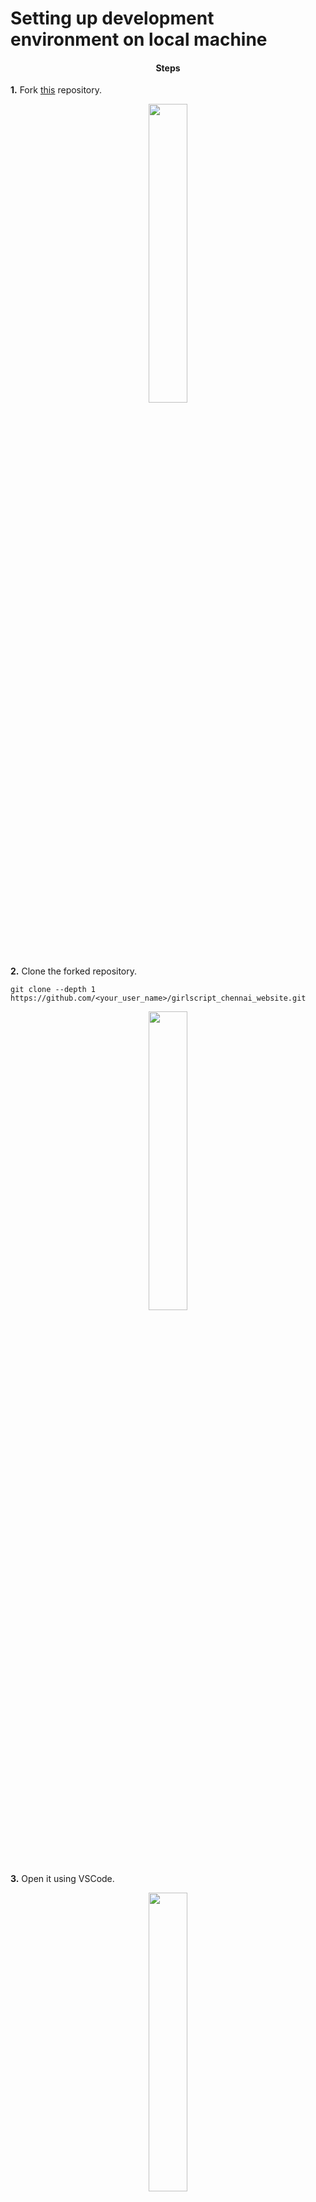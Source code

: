 <h1>Setting up development environment on local machine</h1>
<h4 align="center"><b> Steps </b></h4> 

**1.**  Fork [this](https://github.com/smaranjitghose/girlscript_chennai_website.git) repository.
<p align= "center"><img width=35% src="https://media0.giphy.com/media/l3vR4lSarIjchSJYA/200w.webp?cid=ecf05e47zvy444hgs1kzxpom8esfge2124kgcm9e9qxzugnd&rid=200w.webp.gif"></p>


**2.**  Clone the forked repository.
```
git clone --depth 1 https://github.com/<your_user_name>/girlscript_chennai_website.git
```
<p align="center"<img src="https://encrypted-tbn0.gstatic.com/images?q=tbn%3AANd9GcT5N0HJ9db7jSvcL4dsDscZQBzqQqqKVs0BnO1OVz26glLWKJRY&usqp=CAU" width="300">

<p align="center"><img width=35% src="https://media1.giphy.com/media/TlK63EA6F1qRb7lll6M/200w.webp?cid=ecf05e47h8c7gad7u6geojjsy1gzd7h05nbtb7t5ot72owmu&rid=200w.webp.gif"></p>


**3.** Open it using VSCode.
<p align="center"><img width=35% src="https://media0.giphy.com/media/S5En7f5WhxTWXxEgXH/200w.webp?cid=ecf05e47c51lxk4sw3tqjmaljt4ogsy0y461syfa78pz3uhf&rid=200w.webp.gif"></p>


**4.** Install Live Server from VSCode MarketPlace.
<a href=https://marketplace.visualstudio.com/items?itemName=ritwickdey.LiveServer>Visit Live Server!></a>

<p align="center"><img width=35% src="https://media1.giphy.com/media/v53eXlLQMytZm/200w.webp?cid=ecf05e47lqlkrtqggbrw3wdrfw7jprb3vzq1ptcv1v9hiwnn&rid=200w.webp.gif"></p>


**5.** Refresh your VSCode.
<p align="center"><img width=30% src="https://media2.giphy.com/media/Xickl5YZKUx68/200w.webp?cid=ecf05e47g1tjv1dv43tlwrcif47cylw0zgl4v42lvbjz0a6k&rid=200w.webp.gif"></p>


**6.** Click on "Go Live" from the status bar to turn the server on/off. This will automatically open it in your default browser.(Typically port 5050).
<img src="https://github.com/ritwickdey/vscode-live-server/raw/master/images/Screenshot/vscode-live-server-statusbar-3.jpg">
<p align="center"><img width=35% src="https://media3.giphy.com/media/XBdaS9VD83Pk63s5DM/200w.webp?cid=ecf05e47tqjlknynwpe7xlarrnewc59mr3g8c2ttnyjib253&rid=200w.webp.gif"></p>

